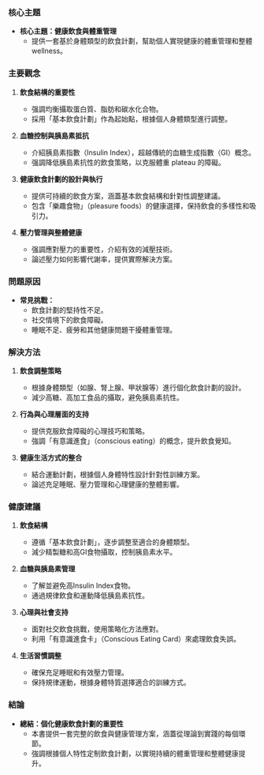 ### 核心主題
- **核心主題：健康飲食與體重管理**
  - 提供一套基於身體類型的飲食計劃，幫助個人實現健康的體重管理和整體 wellness。

### 主要觀念
1. **飲食結構的重要性**  
   - 强調均衡攝取蛋白質、脂肪和碳水化合物。
   - 採用「基本飲食計劃」作為起始點，根據個人身體類型進行調整。

2. **血糖控制與胰島素抵抗**  
   - 介紹胰島素指數（Insulin Index），超越傳統的血糖生成指數（GI）概念。
   - 强調降低胰島素抗性的飲食策略，以克服體重 plateau 的障礙。

3. **健康飲食計劃的設計與執行**  
   - 提供可持續的飲食方案，涵蓋基本飲食結構和針對性調整建議。
   - 包含「樂趣食物」（pleasure foods）的健康選擇，保持飲食的多樣性和吸引力。

4. **壓力管理與整體健康**  
   - 强調應對壓力的重要性，介紹有效的減壓技術。
   - 論述壓力如何影響代謝率，提供實際解決方案。

### 問題原因
- **常見挑戰：**
  - 飲食計劃的堅持性不足。
  - 社交情境下的飲食障礙。
  - 睡眠不足、疲勞和其他健康問題干擾體重管理。

### 解決方法
1. **飲食調整策略**  
   - 根據身體類型（如腺、腎上腺、甲狀腺等）進行個化飲食計劃的設計。
   - 減少高糖、高加工食品的攝取，避免胰島素抗性。

2. **行為與心理層面的支持**  
   - 提供克服飲食障礙的心理技巧和策略。
   - 強調「有意識進食」（conscious eating）的概念，提升飲食覺知。

3. **健康生活方式的整合**  
   - 結合運動計劃，根據個人身體特性設計針對性訓練方案。
   - 論述充足睡眠、壓力管理和心理健康的整體影響。

### 健康建議
1. **飲食結構**
   - 遵循「基本飲食計劃」，逐步調整至適合的身體類型。
   - 減少精製糖和高GI食物攝取，控制胰島素水平。

2. **血糖與胰島素管理**  
   - 了解並避免高Insulin Index食物。
   - 通過規律飲食和運動降低胰島素抗性。

3. **心理與社會支持**
   - 面對社交飲食挑戰，使用策略化方法應對。
   - 利用「有意識進食卡」（Conscious Eating Card）來處理飲食失誤。

4. **生活習慣調整**  
   - 確保充足睡眠和有效壓力管理。
   - 保持規律運動，根據身體特質選擇適合的訓練方式。

### 結論
- **總結：個化健康飲食計劃的重要性**
  - 本書提供一套完整的飲食與健康管理方案，涵蓋從理論到實踐的每個環節。
  - 強調根據個人特性定制飲食計劃，以實現持續的體重管理和整體健康提升。
